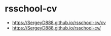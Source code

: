 # rsschool-cv
* https://SergeyD888.github.io/rsschool-cv/cv
* https://SergeyD888.github.io/rsschool-cv/
